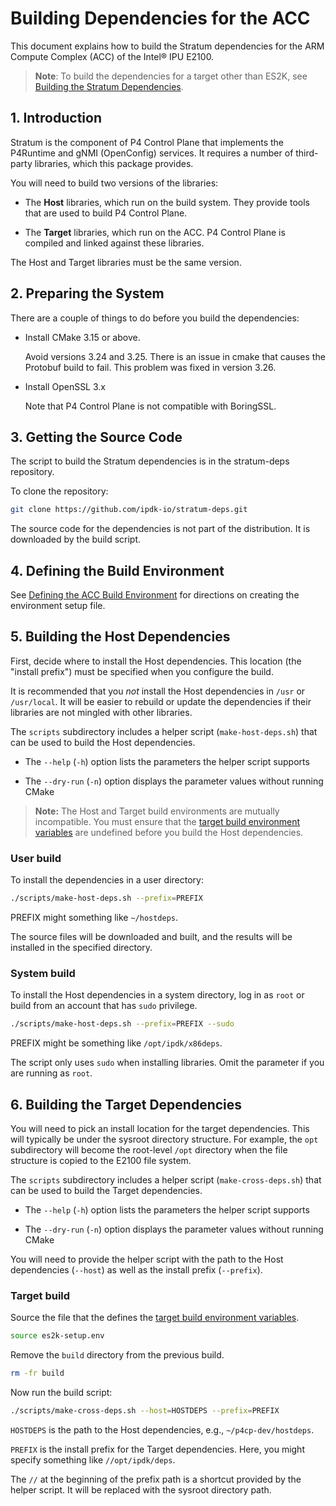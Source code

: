 # Building Dependencies for the ACC

This document explains how to build the Stratum dependencies for the
ARM Compute Complex (ACC) of the Intel&reg; IPU E2100.

> **Note**: To build the dependencies for a target other than ES2K, see
[Building the Stratum Dependencies](building-stratum-deps.md).

## 1. Introduction

Stratum is the component of P4 Control Plane that implements the P4Runtime
and gNMI (OpenConfig) services. It requires a number of third-party
libraries, which this package provides.

You will need to build two versions of the libraries:

- The **Host** libraries, which run on the build system. They provide
  tools that are used to build P4 Control Plane.

- The **Target** libraries, which run on the ACC. P4 Control Plane is
  compiled and linked against these libraries.

The Host and Target libraries must be the same version.

## 2. Preparing the System

There are a couple of things to do before you build the dependencies:

- Install CMake 3.15 or above.

  Avoid versions 3.24 and 3.25. There is an issue in cmake that causes the
  Protobuf build to fail. This problem was fixed in version 3.26.

- Install OpenSSL 3.x

  Note that P4 Control Plane is not compatible with BoringSSL.

## 3. Getting the Source Code

The script to build the Stratum dependencies is in the stratum-deps
repository.

To clone the repository:

```bash
git clone https://github.com/ipdk-io/stratum-deps.git
```

The source code for the dependencies is not part of the distribution.
It is downloaded by the build script.

## 4. Defining the Build Environment

See [Defining the ACC Build Environment](/guides/es2k/defining-acc-environment.md)
for directions on creating the environment setup file.

## 5. Building the Host Dependencies

First, decide where to install the Host dependencies. This location (the
"install prefix") must be specified when you configure the build.

It is recommended that you *not* install the Host dependencies in `/usr` or
`/usr/local`. It will be easier to rebuild or update the dependencies if
their libraries are not mingled with other libraries.

The `scripts` subdirectory includes a helper script (`make-host-deps.sh`) that
can be used to build the Host dependencies.

- The `--help` (`-h`) option lists the parameters the helper script supports

- The `--dry-run` (`-n`) option displays the parameter values without
  running CMake

> **Note:** The Host and Target build environments are mutually incompatible.
  You must ensure that the [target build environment variables](/guides/es2k/defining-acc-environment.md)
  are undefined before you build the Host dependencies.

### User build

To install the dependencies in a user directory:

```bash
./scripts/make-host-deps.sh --prefix=PREFIX
```

PREFIX might something like `~/hostdeps`.

The source files will be downloaded and built, and the results will be
installed in the specified directory.

### System build

To install the Host dependencies in a system directory, log in as `root`
or build from an account that has `sudo` privilege.

```bash
./scripts/make-host-deps.sh --prefix=PREFIX --sudo
```

PREFIX might be something like `/opt/ipdk/x86deps`.

The script only uses `sudo` when installing libraries. Omit the parameter
if you are running as `root`.

## 6. Building the Target Dependencies

You will need to pick an install location for the target dependencies.
This will typically be under the sysroot directory structure. For
example, the `opt` subdirectory will become the root-level `/opt`
directory when the file structure is copied to the E2100 file system.

The `scripts` subdirectory includes a helper script (`make-cross-deps.sh`)
that can be used to build the Target dependencies.

- The `--help` (`-h`) option lists the parameters the helper script supports

- The `--dry-run` (`-n`) option displays the parameter values without
  running CMake

You will need to provide the helper script with the path to the Host
dependencies (`--host`) as well as the install prefix (`--prefix`).

### Target build

Source the file that the defines the
[target build environment variables](/guides/es2k/defining-acc-environment.md).

```bash
source es2k-setup.env
```

Remove the `build` directory from the previous build.

```bash
rm -fr build
```

Now run the build script:

```bash
./scripts/make-cross-deps.sh --host=HOSTDEPS --prefix=PREFIX
```

`HOSTDEPS` is the path to the Host dependencies, e.g., `~/p4cp-dev/hostdeps`.

`PREFIX` is the install prefix for the Target dependencies. Here, you might
specify something like `//opt/ipdk/deps`.

The `//` at the beginning of the prefix path is a shortcut provided by
the helper script. It will be replaced with the sysroot directory path.
